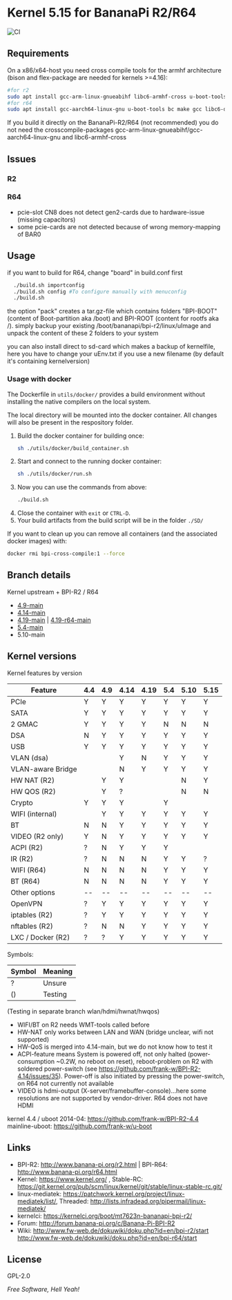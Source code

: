 # Kernel 5.15 for BananaPi R2/R64

![CI](https://github.com/frank-w/BPI-R2-4.14/workflows/CI/badge.svg?branch=5.15-main)

## Requirements

On a x86/x64-host you need cross compile tools for the armhf architecture (bison and flex-package are needed for kernels >=4.16):
```sh
#for r2
sudo apt install gcc-arm-linux-gnueabihf libc6-armhf-cross u-boot-tools bc make gcc libc6-dev libncurses5-dev libssl-dev bison flex
#for r64
sudo apt install gcc-aarch64-linux-gnu u-boot-tools bc make gcc libc6-dev libncurses5-dev libssl-dev bison flex
```
If you build it directly on the BananaPi-R2/R64 (not recommended) you do not need the crosscompile-packages gcc-arm-linux-gnueabihf/gcc-aarch64-linux-gnu and libc6-armhf-cross

## Issues

### R2

### R64
* pcie-slot CN8 does not detect gen2-cards due to hardware-issue (missing capacitors)
* some pcie-cards are not detected because of wrong memory-mapping of BAR0

## Usage

if you want to build for R64, change "board" in build.conf first

```sh
  ./build.sh importconfig
  ./build.sh config #To configure manually with menuconfig
  ./build.sh
```
the option "pack" creates a tar.gz-file which contains folders "BPI-BOOT" (content of Boot-partition aka /boot) and BPI-ROOT (content for rootfs aka /). simply backup your existing /boot/bananapi/bpi-r2/linux/uImage and unpack the content of these 2 folders to your system

you can also install direct to sd-card which makes a backup of kernelfile, here you have to change your uEnv.txt if you use a new filename (by default it's containing kernelversion)

### Usage with docker

The Dockerfile in `utils/docker/` provides a build environment without installing the native compilers on the local system.

The local directory will be mounted into the docker container. All changes will also be present in the respository folder.

1. Build the docker container for building once:
    ```sh
    sh ./utils/docker/build_container.sh
    ```
1. Start and connect to the running docker container: 
    ```sh 
    sh ./utils/docker/run.sh
    ```
1. Now you can use the commands from above:
    ```sh 
    ./build.sh
    ```
1. Close the container with `exit` or `CTRL-D`.
1. Your build artifacts from the build script will be in the folder `./SD/` 


If you want to clean up you can remove all containers (and the associated docker images) with:
```sh
docker rmi bpi-cross-compile:1 --force
```
## Branch details

Kernel upstream + BPI-R2 / R64
* <a href="https://github.com/frank-w/BPI-R2-4.14/tree/4.9-main">4.9-main</a>
* <a href="https://github.com/frank-w/BPI-R2-4.14/tree/4.14-main">4.14-main</a>
* <a href="https://github.com/frank-w/BPI-R2-4.14/tree/4.19-main">4.19-main</a> | <a href="https://github.com/frank-w/BPI-R2-4.14/tree/4.19-r64-main">4.19-r64-main</a>
* <a href="https://github.com/frank-w/BPI-R2-4.14/tree/5.4-main">5.4-main</a>
* 5.10-main

## Kernel versions

Kernel features by version

| Feature            | 4.4 | 4.9 | 4.14 | 4.19 | 5.4 | 5.10 | 5.15 |
|--------------------| --- | --- | ---  | ---  | --- | ---- | ---- |
| PCIe               |  Y  |  Y  |  Y   |  Y   |  Y  |  Y   |  Y   |
| SATA               |  Y  |  Y  |  Y   |  Y   |  Y  |  Y   |  Y   |
| 2 GMAC             |  Y  |  Y  |  Y   |  Y   |  N  |  N   |  N   |
| DSA                |  N  |  Y  |  Y   |  Y   |  Y  |  Y   |  Y   |
| USB                |  Y  |  Y  |  Y   |  Y   |  Y  |  Y   |  Y   |
| VLAN (dsa)         |     |     |  Y   |  N   |  Y  |  Y   |  Y   |
| VLAN-aware Bridge  |     |     |  N   |  Y   |  Y  |  Y   |  Y   |
| HW NAT (R2)        |     |  Y  |  Y   |      |     |  N   |  Y   |
| HW QOS (R2)        |     |  Y  |  ?   |      |     |  N   |  N   |
| Crypto             |  Y  |  Y  |  Y   |      |  Y  |      |      |
| WIFI (internal)    |     |  Y  |  Y   |  Y   |  Y  |  Y   |  Y   |
| BT                 |  N  |  N  |  Y   |  Y   |  Y  |  Y   |  Y   |
| VIDEO (R2 only)    |  Y  |  N  |  Y   |  Y   |  Y  |  Y   |  Y   |
| ACPI (R2)          |  ?  |  N  |  Y   |  Y   |  Y  |      |      |
| IR (R2)            |  ?  |  N  |  N   |  N   |  Y  |  Y   |  ?   |
| WIFI (R64)         |  N  |  N  |  N   |  N   |  Y  |  Y   |  Y   |
| BT (R64)           |  N  |  N  |  N   |  N   |  Y  |  Y   |  Y   |
| Other options      |--|--|--|--|--|--|--|
| OpenVPN            |  ?  |  Y  |  Y   |  Y   |  Y  |  Y   |  Y   |
| iptables (R2)      |  ?  |  Y  |  Y   |  Y   |  Y  |  Y   |  Y   |
| nftables (R2)      |  ?  |  N  |  N   |  Y   |  Y  |  Y   |  Y   |
| LXC / Docker (R2)  |  ?  |  ?  |  Y   |  Y   |  Y  |  Y   |  Y   |

Symbols:

|Symbol|Meaning|
|------|-------|
|  ?   |Unsure |
|  ()  |Testing|

(Testing in separate branch wlan/hdmi/hwnat/hwqos)

* WIFI/BT on R2 needs WMT-tools called before
* HW-NAT only works between LAN and WAN (bridge unclear, wifi not supported)
* HW-QoS is merged into 4.14-main, but we do not know how to test it
* ACPI-feature means System is powered off, not only halted (power-consumption ~0.2W, no reboot on reset), reboot-problem on R2 with soldered power-switch (see https://github.com/frank-w/BPI-R2-4.14/issues/35). Power-off is also initiated by pressing the power-switch, on R64 not currently not available
* VIDEO is hdmi-output (X-server/framebuffer-console)...here some resolutions are not supported by vendor-driver. R64 does not have HDMI


kernel 4.4 / uboot 2014-04: https://github.com/frank-w/BPI-R2-4.4
mainline-uboot: https://github.com/frank-w/u-boot

## Links

* BPI-R2: http://www.banana-pi.org/r2.html | BPI-R64: http://www.banana-pi.org/r64.html
* Kernel: https://www.kernel.org/ , Stable-RC: https://git.kernel.org/pub/scm/linux/kernel/git/stable/linux-stable-rc.git/
* linux-mediatek: https://patchwork.kernel.org/project/linux-mediatek/list/, Threaded: http://lists.infradead.org/pipermail/linux-mediatek/
* kernelci: https://kernelci.org/boot/mt7623n-bananapi-bpi-r2/
* Forum: http://forum.banana-pi.org/c/Banana-Pi-BPI-R2
* Wiki: http://www.fw-web.de/dokuwiki/doku.php?id=en/bpi-r2/start http://www.fw-web.de/dokuwiki/doku.php?id=en/bpi-r64/start

License
----
GPL-2.0

*Free Software, Hell Yeah!*
